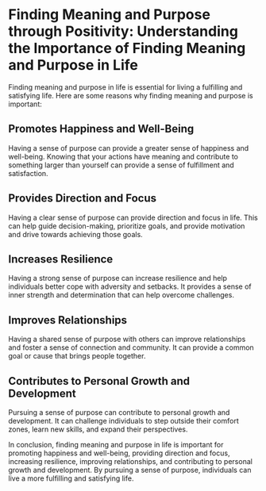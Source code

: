 Finding Meaning and Purpose through Positivity: Understanding the Importance of Finding Meaning and Purpose in Life
===================================================================================================================

Finding meaning and purpose in life is essential for living a fulfilling and satisfying life. Here are some reasons why finding meaning and purpose is important:

Promotes Happiness and Well-Being
---------------------------------

Having a sense of purpose can provide a greater sense of happiness and well-being. Knowing that your actions have meaning and contribute to something larger than yourself can provide a sense of fulfillment and satisfaction.

Provides Direction and Focus
----------------------------

Having a clear sense of purpose can provide direction and focus in life. This can help guide decision-making, prioritize goals, and provide motivation and drive towards achieving those goals.

Increases Resilience
--------------------

Having a strong sense of purpose can increase resilience and help individuals better cope with adversity and setbacks. It provides a sense of inner strength and determination that can help overcome challenges.

Improves Relationships
----------------------

Having a shared sense of purpose with others can improve relationships and foster a sense of connection and community. It can provide a common goal or cause that brings people together.

Contributes to Personal Growth and Development
----------------------------------------------

Pursuing a sense of purpose can contribute to personal growth and development. It can challenge individuals to step outside their comfort zones, learn new skills, and expand their perspectives.

In conclusion, finding meaning and purpose in life is important for promoting happiness and well-being, providing direction and focus, increasing resilience, improving relationships, and contributing to personal growth and development. By pursuing a sense of purpose, individuals can live a more fulfilling and satisfying life.
